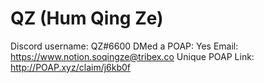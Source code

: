 # QZ (Hum Qing Ze)

Discord username: QZ#6600
DMed a POAP: Yes
Email: https://www.notion.soqingze@tribex.co
Unique POAP Link: http://POAP.xyz/claim/j6kb0f